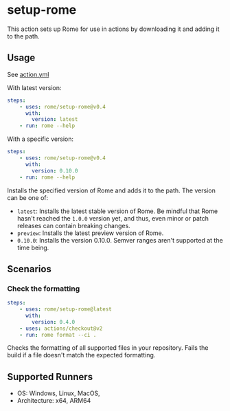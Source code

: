 # setup-rome
This action sets up Rome for use in actions by downloading it and adding it to the path.


## Usage 

See [action.yml](./action.yml)

With latest version:

```yml
steps:
    - uses: rome/setup-rome@v0.4
      with:
        version: latest 
    - run: rome --help
```

With a specific version:

```yml
steps:
    - uses: rome/setup-rome@v0.4
      with:
        version: 0.10.0 
    - run: rome --help
```

Installs the specified version of Rome and adds it to the path. The version can be one of:

* `latest`: Installs the latest stable version of Rome. Be mindful that Rome hasn't reached the `1.0.0` version yet, and thus, even minor or patch releases can contain breaking changes. 
* `preview`: Installs the latest preview version of Rome.
* `0.10.0`: Installs the version 0.10.0. Semver ranges aren't supported at the time being.


## Scenarios

### Check the formatting

```yml
steps:
    - uses: rome/setup-rome@latest
      with:
        version: 0.4.0
    - uses: actions/checkout@v2
    - run: rome format --ci .
```

Checks the formatting of all supported files in your repository. Fails the build if a file doesn't match the expected formatting. 

## Supported Runners

* OS: Windows, Linux, MacOS,
* Architecture: x64, ARM64
